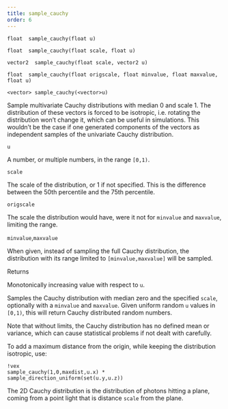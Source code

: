```yaml
---
title: sample_cauchy
order: 6
---
```

`float  sample_cauchy(float u)`

`float  sample_cauchy(float scale, float u)`

`vector2  sample_cauchy(float scale, vector2 u)`

`float  sample_cauchy(float origscale, float minvalue, float maxvalue, float u)`

`<vector> sample_cauchy(<vector>u)`

Sample multivariate Cauchy distributions with median 0 and scale 1. The
distribution of these vectors is forced to be isotropic, i.e. rotating
the distribution won’t change it, which can be useful in simulations.
This wouldn’t be the case if one generated components of the vectors as
independent samples of the univariate Cauchy distribution.

`u`

A number, or multiple numbers, in the range `[0,1)`.

`scale`

The scale of the distribution, or 1 if not specified.
This is the difference between the 50th percentile and the 75th percentile.

`origscale`

The scale the distribution would have, were it not for `minvalue`
and `maxvalue`, limiting the range.

`minvalue`,`maxvalue`

When given, instead of sampling the full Cauchy distribution,
the distribution with its range limited to `[minvalue,maxvalue]` will be
sampled.

Returns

Monotonically increasing value with respect to `u`.

Samples the Cauchy distribution with median zero and the specified `scale`,
optionally with a `minvalue` and `maxvalue`.
Given uniform random `u` values in `[0,1)`, this will return Cauchy
distributed random numbers.

Note that without limits, the Cauchy distribution has
no defined mean or variance, which can cause statistical problems if not
dealt with carefully.

To add a maximum distance from the origin, while keeping the distribution
isotropic, use:

```vex
!vex
sample_cauchy(1,0,maxdist,u.x) * sample_direction_uniform(set(u.y,u.z))
```

The 2D Cauchy distribution is the distribution of photons hitting a plane,
coming from a point light that is distance `scale` from the plane.
